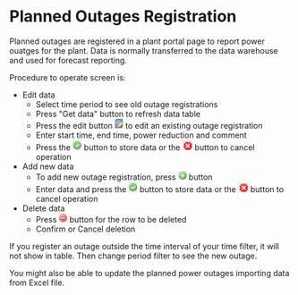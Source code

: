 # Planned Outages Registration

Planned outages are registered in a plant portal page to report power ouatges for the plant. Data is normally transferred to the data warehouse and used for forecast reporting.

Procedure to operate screen is:

* Edit data
    * Select time period to see old outage registrations
    * Press "Get data" button to refresh data table
    * Press the edit button ![Edit button](../Images/edit.png) to edit an existing outage registration
    * Enter start time, end time, power reduction and comment
    * Press the ![Apply button](../Images/store.png) button to store data or the ![Cancel button](../Images/cancel.png) button to cancel operation
* Add new data
    * To add new outage registration, press ![Add button](../Images/add.png) button
    * Enter data and press the ![Apply button](../Images/store.png) button to store data or the ![Cancel button](../Images/cancel.png) button to cancel operation
* Delete data
    * Press ![Delete button](../Images/delete.png) button for the row to be deleted
    * Confirm or Cancel deletion

If you register an outage outside the time interval of your time filter, it will not show in table. Then change period filter to see the new outage.

You might also be able to update the planned power outages importing data from Excel file.

 